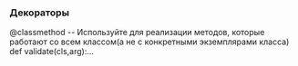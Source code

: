 ### Декораторы
@classmethod -- Используйте для реализации методов, которые работают со всем классом(а не с конкретными экземплярами класса)
def validate(cls,arg):...

